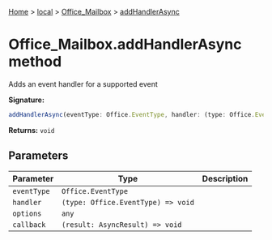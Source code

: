 [Home](./index) &gt; [local](local.md) &gt; [Office\_Mailbox](local.office_mailbox.md) &gt; [addHandlerAsync](local.office_mailbox.addhandlerasync.md)

# Office\_Mailbox.addHandlerAsync method

Adds an event handler for a supported event

**Signature:**
```javascript
addHandlerAsync(eventType: Office.EventType, handler: (type: Office.EventType) => void, options?: any, callback?: (result: AsyncResult) => void): void;
```
**Returns:** `void`

## Parameters

|  Parameter | Type | Description |
|  --- | --- | --- |
|  `eventType` | `Office.EventType` |  |
|  `handler` | `(type: Office.EventType) => void` |  |
|  `options` | `any` |  |
|  `callback` | `(result: AsyncResult) => void` |  |

